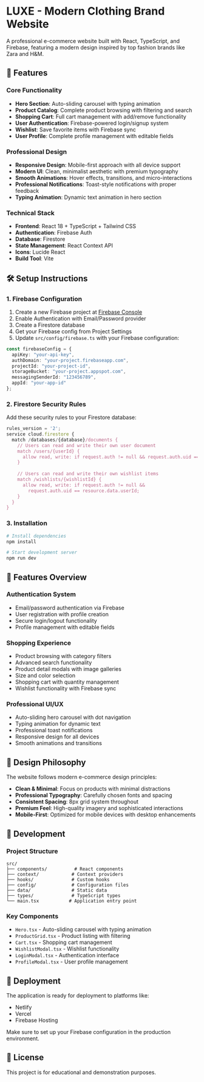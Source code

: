 # LUXE - Modern Clothing Brand Website

A professional e-commerce website built with React, TypeScript, and Firebase, featuring a modern design inspired by top fashion brands like Zara and H&M.

## 🚀 Features

### Core Functionality
- **Hero Section**: Auto-sliding carousel with typing animation
- **Product Catalog**: Complete product browsing with filtering and search
- **Shopping Cart**: Full cart management with add/remove functionality
- **User Authentication**: Firebase-powered login/signup system
- **Wishlist**: Save favorite items with Firebase sync
- **User Profile**: Complete profile management with editable fields

### Professional Design
- **Responsive Design**: Mobile-first approach with all device support
- **Modern UI**: Clean, minimalist aesthetic with premium typography
- **Smooth Animations**: Hover effects, transitions, and micro-interactions
- **Professional Notifications**: Toast-style notifications with proper feedback
- **Typing Animation**: Dynamic text animation in hero section

### Technical Stack
- **Frontend**: React 18 + TypeScript + Tailwind CSS
- **Authentication**: Firebase Auth
- **Database**: Firestore
- **State Management**: React Context API
- **Icons**: Lucide React
- **Build Tool**: Vite

## 🛠️ Setup Instructions

### 1. Firebase Configuration

1. Create a new Firebase project at [Firebase Console](https://console.firebase.google.com/)
2. Enable Authentication with Email/Password provider
3. Create a Firestore database
4. Get your Firebase config from Project Settings
5. Update `src/config/firebase.ts` with your Firebase configuration:

```typescript
const firebaseConfig = {
  apiKey: "your-api-key",
  authDomain: "your-project.firebaseapp.com",
  projectId: "your-project-id",
  storageBucket: "your-project.appspot.com",
  messagingSenderId: "123456789",
  appId: "your-app-id"
};
```

### 2. Firestore Security Rules

Add these security rules to your Firestore database:

```javascript
rules_version = '2';
service cloud.firestore {
  match /databases/{database}/documents {
    // Users can read and write their own user document
    match /users/{userId} {
      allow read, write: if request.auth != null && request.auth.uid == userId;
    }
    
    // Users can read and write their own wishlist items
    match /wishlists/{wishlistId} {
      allow read, write: if request.auth != null && 
        request.auth.uid == resource.data.userId;
    }
  }
}
```

### 3. Installation

```bash
# Install dependencies
npm install

# Start development server
npm run dev
```

## 📱 Features Overview

### Authentication System
- Email/password authentication via Firebase
- User registration with profile creation
- Secure login/logout functionality
- Profile management with editable fields

### Shopping Experience
- Product browsing with category filters
- Advanced search functionality
- Product detail modals with image galleries
- Size and color selection
- Shopping cart with quantity management
- Wishlist functionality with Firebase sync

### Professional UI/UX
- Auto-sliding hero carousel with dot navigation
- Typing animation for dynamic text
- Professional toast notifications
- Responsive design for all devices
- Smooth animations and transitions

## 🎨 Design Philosophy

The website follows modern e-commerce design principles:
- **Clean & Minimal**: Focus on products with minimal distractions
- **Professional Typography**: Carefully chosen fonts and spacing
- **Consistent Spacing**: 8px grid system throughout
- **Premium Feel**: High-quality imagery and sophisticated interactions
- **Mobile-First**: Optimized for mobile devices with desktop enhancements

## 🔧 Development

### Project Structure
```
src/
├── components/          # React components
├── context/            # Context providers
├── hooks/              # Custom hooks
├── config/             # Configuration files
├── data/               # Static data
├── types/              # TypeScript types
└── main.tsx           # Application entry point
```

### Key Components
- `Hero.tsx` - Auto-sliding carousel with typing animation
- `ProductGrid.tsx` - Product listing with filtering
- `Cart.tsx` - Shopping cart management
- `WishlistModal.tsx` - Wishlist functionality
- `LoginModal.tsx` - Authentication interface
- `ProfileModal.tsx` - User profile management

## 🚀 Deployment

The application is ready for deployment to platforms like:
- Netlify
- Vercel
- Firebase Hosting

Make sure to set up your Firebase configuration in the production environment.

## 📄 License

This project is for educational and demonstration purposes.